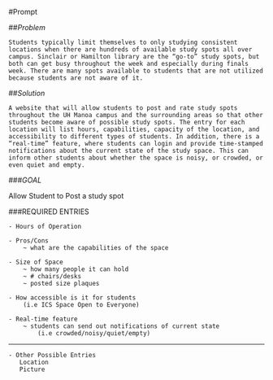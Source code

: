 #Prompt

##_Problem_ 
	
	Students typically limit themselves to only studying consistent locations when there are hundreds of available study spots all over campus. Sinclair or Hamilton library are the “go-to” study spots, but both can get busy throughout the week and especially during finals week. There are many spots available to students that are not utilized because students are not aware of it.

##_Solution_ 
	
	A website that will allow students to post and rate study spots throughout the UH Manoa campus and the surrounding areas so that other students become aware of possible study spots. The entry for each location will list hours, capabilities, capacity of the location, and accessibility to different types of students. In addition, there is a “real-time” feature, where students can login and provide time-stamped notifications about the current state of the study space. This can inform other students about whether the space is noisy, or crowded, or even quiet and empty.


###*GOAL* 

  Allow Student to Post a study spot
	
###REQUIRED ENTRIES

	- Hours of Operation
	
	- Pros/Cons
		~ what are the capabilities of the space
		
	- Size of Space
		~ how many people it can hold
		~ # chairs/desks
		~ posted size plaques
	
	- How accessible is it for students
		(i.e ICS Space Open to Everyone)
	
	- Real-time feature
		~ students can send out notifications of current state
			(i.e crowded/noisy/quiet/empty)
-------------------------------------------------------------------------
	- Other Possible Entries
	   Location
	   Picture
